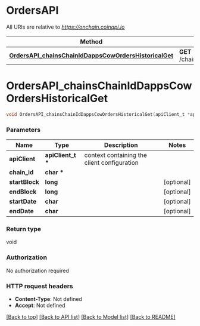 # OrdersAPI

All URIs are relative to *https://onchain.coinapi.io*

Method | HTTP request | Description
------------- | ------------- | -------------
[**OrdersAPI_chainsChainIdDappsCowOrdersHistoricalGet**](OrdersAPI.md#OrdersAPI_chainsChainIdDappsCowOrdersHistoricalGet) | **GET** /chains/{chain_id}/dapps/cow/orders/historical | 


# **OrdersAPI_chainsChainIdDappsCowOrdersHistoricalGet**
```c
void OrdersAPI_chainsChainIdDappsCowOrdersHistoricalGet(apiClient_t *apiClient, char * chain_id, long startBlock, long endBlock, char startDate, char endDate);
```

### Parameters
Name | Type | Description  | Notes
------------- | ------------- | ------------- | -------------
**apiClient** | **apiClient_t \*** | context containing the client configuration |
**chain_id** | **char \*** |  | 
**startBlock** | **long** |  | [optional] 
**endBlock** | **long** |  | [optional] 
**startDate** | **char** |  | [optional] 
**endDate** | **char** |  | [optional] 

### Return type

void

### Authorization

No authorization required

### HTTP request headers

 - **Content-Type**: Not defined
 - **Accept**: Not defined

[[Back to top]](#) [[Back to API list]](../README.md#documentation-for-api-endpoints) [[Back to Model list]](../README.md#documentation-for-models) [[Back to README]](../README.md)

